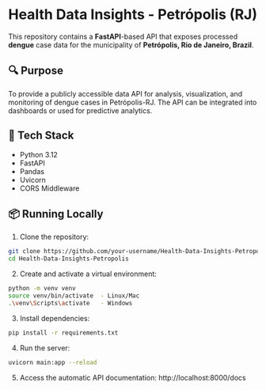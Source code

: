 # Health Data Insights - Petrópolis (RJ)

This repository contains a **FastAPI**-based API that exposes processed **dengue** case data for the municipality of **Petrópolis, Rio de Janeiro, Brazil**.

## 🔍 Purpose

To provide a publicly accessible data API for analysis, visualization, and monitoring of dengue cases in Petrópolis-RJ. The API can be integrated into dashboards or used for predictive analytics.

## 🚀 Tech Stack

- Python 3.12
- FastAPI
- Pandas
- Uvicorn
- CORS Middleware

## 📦 Running Locally

1. Clone the repository:
  ```bash
  git clone https://github.com/your-username/Health-Data-Insights-Petropolis.git
  cd Health-Data-Insights-Petropolis
  ```

2. Create and activate a virtual environment:
  ```bash
  python -m venv venv
  source venv/bin/activate  - Linux/Mac
  .\venv\Scripts\activate   - Windows
  ```

3. Install dependencies:
  ```bash
  pip install -r requirements.txt
  ```

4. Run the server:
  ```bash
  uvicorn main:app --reload
  ```

5. Access the automatic API documentation:
  http://localhost:8000/docs
